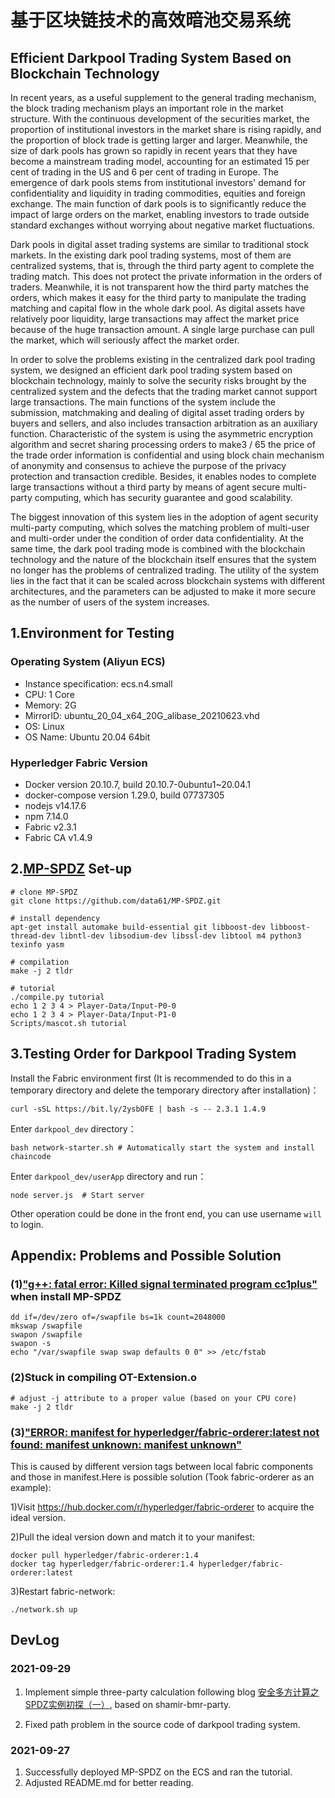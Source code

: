 # 基于区块链技术的高效暗池交易系统

## Efficient Darkpool Trading System Based on Blockchain Technology

In recent years, as a useful supplement to the general trading mechanism, the block
trading mechanism plays an important role in the market structure. With the continuous
development of the securities market, the proportion of institutional investors in the market
share is rising rapidly, and the proportion of block trade is getting larger and larger.
Meanwhile, the size of dark pools has grown so rapidly in recent years that they have become
a mainstream trading model, accounting for an estimated 15 per cent of trading in the US
and 6 per cent of trading in Europe. The emergence of dark pools stems from institutional
investors' demand for confidentiality and liquidity in trading commodities, equities and
foreign exchange. The main function of dark pools is to significantly reduce the impact of
large orders on the market, enabling investors to trade outside standard exchanges without
worrying about negative market fluctuations.

Dark pools in digital asset trading systems are similar to traditional stock markets. In the
existing dark pool trading systems, most of them are centralized systems, that is, through the
third party agent to complete the trading match. This does not protect the private information
in the orders of traders. Meanwhile, it is not transparent how the third party matches the
orders, which makes it easy for the third party to manipulate the trading matching and capital
flow in the whole dark pool. As digital assets have relatively poor liquidity, large transactions
may affect the market price because of the huge transaction amount. A single large purchase
can pull the market, which will seriously affect the market order.

In order to solve the problems existing in the centralized dark pool trading system, we
designed an efficient dark pool trading system based on blockchain technology, mainly to
solve the security risks brought by the centralized system and the defects that the trading
market cannot support large transactions. The main functions of the system include the
submission, matchmaking and dealing of digital asset trading orders by buyers and sellers,
and also includes transaction arbitration as an auxiliary function. Characteristic of the system
is using the asymmetric encryption algorithm and secret sharing processing orders to make3 / 65
the price of the trade order information is confidential and using block chain mechanism of
anonymity and consensus to achieve the purpose of the privacy protection and transaction
credible. Besides, it enables nodes to complete large transactions without a third party by
means of agent secure multi-party computing, which has security guarantee and good
scalability.

The biggest innovation of this system lies in the adoption of agent security multi-party
computing, which solves the matching problem of multi-user and multi-order under the
condition of order data confidentiality. At the same time, the dark pool trading mode is
combined with the blockchain technology and the nature of the blockchain itself ensures that
the system no longer has the problems of centralized trading. The utility of the system lies in
the fact that it can be scaled across blockchain systems with different architectures, and the
parameters can be adjusted to make it more secure as the number of users of the system
increases.

## 1.Environment for Testing

### Operating System (Aliyun ECS)

+ Instance specification: ecs.n4.small
+ CPU: 1 Core
+ Memory: 2G
+ MirrorID: ubuntu_20_04_x64_20G_alibase_20210623.vhd
+ OS: Linux
+ OS Name: Ubuntu 20.04 64bit

### Hyperledger Fabric Version

+ Docker version 20.10.7, build 20.10.7-0ubuntu1~20.04.1
+ docker-compose version 1.29.0, build 07737305
+ nodejs v14.17.6
+ npm 7.14.0
+ Fabric v2.3.1
+ Fabric CA v1.4.9

## 2.[MP-SPDZ](https://github.com/data61/MP-SPDZ) Set-up

```shell
# clone MP-SPDZ
git clone https://github.com/data61/MP-SPDZ.git

# install dependency
apt-get install automake build-essential git libboost-dev libboost-thread-dev libntl-dev libsodium-dev libssl-dev libtool m4 python3 texinfo yasm

# compilation
make -j 2 tldr 

# tutorial
./compile.py tutorial
echo 1 2 3 4 > Player-Data/Input-P0-0
echo 1 2 3 4 > Player-Data/Input-P1-0
Scripts/mascot.sh tutorial
```

## 3.Testing Order for Darkpool Trading System

Install the Fabric environment first (It is recommended to do this in a temporary directory and delete the temporary directory after installation)：

```shell
curl -sSL https://bit.ly/2ysbOFE | bash -s -- 2.3.1 1.4.9
```

Enter `darkpool_dev` directory：

```shell
bash network-starter.sh # Automatically start the system and install chaincode
```

Enter `darkpool_dev/userApp` directory and run：

```shell
node server.js  # Start server
```

Other operation could be done in the front end, you can use username `will` to login.

## Appendix: Problems and Possible Solution

### (1)["g++: fatal error: Killed signal terminated program cc1plus"](https://www.lxx1.com/3886) when install MP-SPDZ

```shell
dd if=/dev/zero of=/swapfile bs=1k count=2048000
mkswap /swapfile
swapon /swapfile   
swapon -s  
echo "/var/swapfile swap swap defaults 0 0" >> /etc/fstab
```

### (2)Stuck in compiling OT-Extension.o

```shell
# adjust -j attribute to a proper value (based on your CPU core)
make -j 2 tldr
```

### (3)["ERROR: manifest for hyperledger/fabric-orderer:latest not found: manifest unknown: manifest unknown"](https://blog.csdn.net/u010289909/article/details/115329957)

This is caused by different version tags between local fabric components and those in manifest.Here is possible solution (Took fabric-orderer as an example):

1)Visit https://hub.docker.com/r/hyperledger/fabric-orderer to acquire the ideal version.

2)Pull the ideal version down and match it to your manifest:

```shell
docker pull hyperledger/fabric-orderer:1.4
docker tag hyperledger/fabric-orderer:1.4 hyperledger/fabric-orderer:latest
```

3)Restart fabric-network:

```shell
./network.sh up
```

## DevLog

### 2021-09-29

1. Implement simple three-party calculation following blog [安全多方计算之SPDZ实例初探（一）](https://blog.csdn.net/shengsikandan/article/details/115912186), based on shamir-bmr-party.

2. Fixed path problem in the source code of darkpool trading system.

### 2021-09-27

1. Successfully deployed MP-SPDZ on the ECS and ran the tutorial.
2. Adjusted README.md for better reading.
